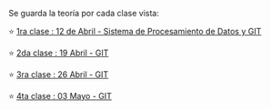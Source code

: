 Se guarda la teoría por cada clase vista:

:star: [1ra clase : 12 de Abril - Sistema de Procesamiento de Datos y GIT](https://github.com/eugenia1984/UTN-FRSR-SISTEMA-DE-PROCESAMIENTO-DE-DATOS/blob/main/01_sistema_de_procesamiento_de_datos_git/clase01.md)


:star: [2da clase : 19 Abril - GIT](https://github.com/eugenia1984/UTN-FRSR-SISTEMA-DE-PROCESAMIENTO-DE-DATOS/blob/main/01_sistema_de_procesamiento_de_datos_git/clase02.md)


:star: [3ra clase : 26 Abril - GIT](https://github.com/eugenia1984/UTN-FRSR-SISTEMA-DE-PROCESAMIENTO-DE-DATOS/blob/main/01_sistema_de_procesamiento_de_datos_git/clase03.md)

:star: [4ta clase : 03 Mayo - GIT](https://github.com/eugenia1984/UTN-FRSR-SISTEMA-DE-PROCESAMIENTO-DE-DATOS/blob/main/01_sistema_de_procesamiento_de_datos_git/clase04.md)
